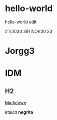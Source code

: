 # hello-world
hello-world edit

#Tc1033 391 NOV30 23
# Jorgg3
# IDM

## H2

[Markdown](https://github.com/jorgegzz/hello-world/edit/main/README.md)

*italica*
**negrita**
